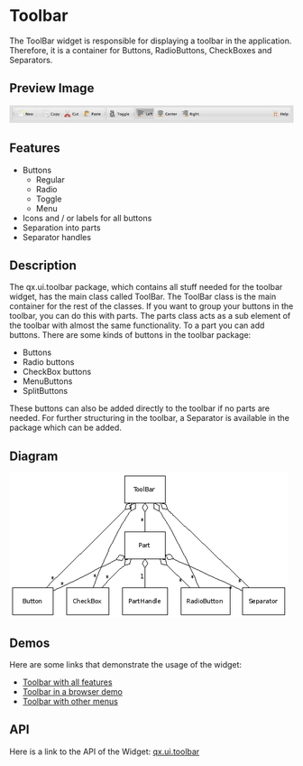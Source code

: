 # Toolbar

The ToolBar widget is responsible for displaying a toolbar in the application.
Therefore, it is a container for Buttons, RadioButtons, CheckBoxes and
Separators.

## Preview Image

![widget/toolbar.jpg](toolbar.jpg)

## Features

- Buttons
  - Regular
  - Radio
  - Toggle
  - Menu
- Icons and / or labels for all buttons
- Separation into parts
- Separator handles

## Description

The qx.ui.toolbar package, which contains all stuff needed for the toolbar
widget, has the main class called ToolBar. The ToolBar class is the main
container for the rest of the classes. If you want to group your buttons in the
toolbar, you can do this with parts. The parts class acts as a sub element of the
toolbar with almost the same functionality. To a part you can add buttons. There
are some kinds of buttons in the toolbar package:

- Buttons
- Radio buttons
- CheckBox buttons
- MenuButtons
- SplitButtons

These buttons can also be added directly to the toolbar if no parts are needed.
For further structuring in the toolbar, a Separator is available in the package
which can be added.

## Diagram

![toolbar_uml.png](toolbar_uml.png)

## Demos

Here are some links that demonstrate the usage of the widget:

- [Toolbar with all features](apps://demobrowser/#widget~ToolBar.html)
- [Toolbar in a browser demo](apps://demobrowser/#showcase~Browser.html)
- [Toolbar with other menus](apps://demobrowser/#widget~Menu.html)

## API

Here is a link to the API of the Widget:
[qx.ui.toolbar](apps://apiviewer/#qx.ui.toolbar)
